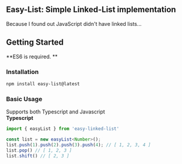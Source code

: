 ## **Easy-List**: Simple Linked-List implementation
Because I found out JavaScript didn't have linked lists...  
## Getting Started
**ES6 is required. **  
### Installation  
```bash
npm install easy-list@latest
```
### Basic Usage
Supports both Typescript and Javascript  
**Typescript**
```typescript
import { easyList } from 'easy-linked-list'

const list = new easyList<Number>();
list.push(1).push(2).push(3).push(4); // [ 1, 2, 3, 4 ]
list.pop() // [ 1, 2, 3 ]
list.shift() // [ 2, 3 ]
```
